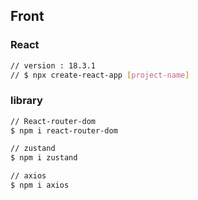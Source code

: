 
## Front

### React
```bash
// version : 18.3.1
// $ npx create-react-app [project-name]
```

### library
``` bash
// React-router-dom
$ npm i react-router-dom

// zustand
$ npm i zustand

// axios
$ npm i axios
```